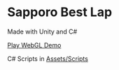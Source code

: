 # Sapporo Best Lap 

Made with Unity and C#

[Play WebGL Demo](https://play.unity.com/p/609f678075104b02198cf115)

C# Scripts in [Assets/Scripts](https://github.com/raulet-dev/sapporobestlap/tree/main/Assets/Scripts)
